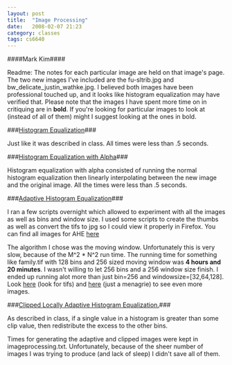 ```yaml
---
layout: post
title:  "Image Processing"
date:   2008-02-07 21:23
category: classes
tags: cs6640
---
```


####Mark Kim####
<!----####mbk@[remove]cs.utah.edu####------>

Readme: The notes for each particular image are held on that image's page. The two new images I've included are the fu-sltrib.jpg and bw_delicate_justin_wathke.jpg. I believed both images have been professional touched up, and it looks like histogram equalization may have verified that. Please note that the images I have spent more time on in critiquing are in <strong>bold</strong>. If you're looking for particular images to look at (instead of all of them) might I suggest looking at the ones in bold.

###[Histogram Equalization](/imageprocessing/documentation/histo.html)###

Just like it was described in class. All times were less than .5 seconds.

###[Histogram Equalization with Alpha](/imageprocessing/documentation/alpha.html)###

Histogram equalization with alpha consisted of running the normal histogram equalization then linearly interpolating between the new image and the original image. All the times were less than .5 seconds.

###[Adaptive Histogram Equalization](/imageprocessing/documentation/AHE.html)###

I ran a few scripts overnight which allowed to experiment with all the images as well as bins and window size. I used some scripts to create the thumbs as well as convert the tifs to jpg so  I could view it properly in Firefox.  You can find all images for AHE [here](/imageprocessing/documentation/AHE)

The algorithm I chose was the moving window.  Unfortunately this is very slow, because of the M^2 * N^2 run time.  The running time for something like family.tif with 128 bins and 256 sized moving window was <strong>4 hours and 20 minutes</strong>.  I wasn't willing to let 256 bins and a 256 window size finish. I ended up running alot more than just bin=256 and windowsize=[32,64,128]. Look <a href=".">here</a> (look for tifs) and [here](/imageprocessing/documentation/AHE) (just a menagrie) to see even more images. 

###[Clipped Locally Adaptive Histogram Equalization.](/imageprocessing/documentation/CLAHE.html)###

As described in class, if a single value in a histogram is greater than some clip value, then redistribute the excess to the other bins.

Times for generating the adaptive and clipped images were kept in imageprocessing.txt. Unfortunately, because of the sheer number of images I was trying to produce (and lack of sleep) I didn't save all of them.
